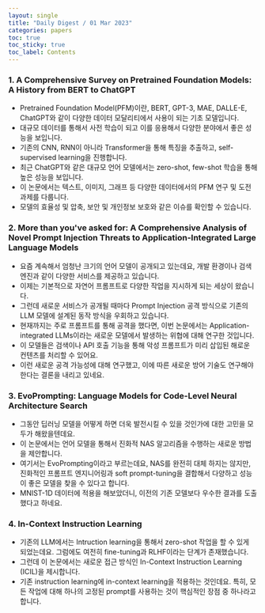 ```yaml
---
layout: single
title: "Daily Digest / 01 Mar 2023"
categories: papers
toc: true
toc_sticky: true
toc_label: Contents
---
```


### 1. A Comprehensive Survey on Pretrained Foundation Models: A History from BERT to ChatGPT
- Pretrained Foundation Model(PFM)이란, BERT, GPT-3, MAE, DALLE-E, ChatGPT와 같이 다양한 데이터 모달리티에서 사용이 되는 기초 모델입니다.
- 대규모 데이터를 통해서 사전 학습이 되고 이를 응용해서 다양한 분야에서 좋은 성능을 보입니다.
- 기존의 CNN, RNN이 아니라 Transformer을 통해 특징을 추출하고, self-supervised learning을 진행합니다.
- 최근 ChatGPT와 같은 대규모 언어 모델에서는 zero-shot, few-shot 학습을 통해 높은 성능을 보입니다.
- 이 논문에서는 텍스트, 이미지, 그래프 등 다양한 데이터에서의 PFM 연구 및 도전 과제를 다룹니다.
- 모델의 효율성 및 압축, 보안 및 개인정보 보호와 같은 이슈를 확인할 수 있습니다.

### 2. More than you've asked for: A Comprehensive Analysis of Novel Prompt Injection Threats to Application-Integrated Large Language Models
- 요즘 계속해서 엄청난 크기의 언어 모델이 공개되고 있는데요, 개발 환경이나 검색 엔진과 같이 다양한 서비스를 제공하고 있습니다.
- 이제는 기본적으로 자연어 프롬프트로 다양한 작업을 지시하게 되는 세상이 왔습니다.
- 그런데 새로운 서비스가 공개될 때마다 Prompt Injection 공격 방식으로 기존의 LLM 모델에 설계된 동작 방식을 우회하고 있습니다.
- 현재까지는 주로 프롬프트를 통해 공격을 했다면, 이번 논문에서는 Application-integrated LLMs이라는 새로운 모델에서 발생하는 위협에 대해 연구한 것입니다.
- 이 모델들은 검색이나 API 호출 기능을 통해 악성 프롬프트가 미리 삽입된 해로운 컨텐츠를 처리할 수 있어요.
- 이런 새로운 공격 가능성에 대해 연구했고, 이에 따른 새로운 방어 기술도 연구해야 한다는 결론을 내리고 있네요.

### 3. EvoPrompting: Language Models for Code-Level Neural Architecture Search
- 그동안 딥러닝 모델을 어떻게 하면 더욱 발전시킬 수 있을 것인가에 대한 고민을 모두가 해왔을텐데요.
- 이 논문에서는 언어 모델을 통해서 진화적 NAS 알고리즘을 수행하는 새로운 방법을 제안합니다.
- 여기서는 EvoPrompting이라고 부르는데요, NAS를 완전히 대체 하지는 않지만, 진화적인 프롬프트 엔지니어링과 soft prompt-tuning을 결합해서 다양하고 성능이 좋은 모델을 찾을 수 있다고 합니다.
- MNIST-1D 데이터에 적용을 해보았더니, 이전의 기존 모델보다 우수한 결과를 도출했다고 하네요.

### 4. In-Context Instruction Learning
- 기존의 LLM에서는 Intruction learning을 통해서 zero-shot 작업을 할 수 있게 되었는데요. 그럼에도 여전히 fine-tuning과 RLHF이라는 단계가 존재했습니다.
- 그런데 이 논문에서는 새로운 접근 방식인 In-Context Instruction Learning (ICIL)을 제시합니다.
- 기존 instruction learning에 in-context learning을 적용하는 것인데요. 특히, 모든 작업에 대해 하나의 고정된 prompt를 사용하는 것이 핵심적인 장점 중 하나라고 합니다.


